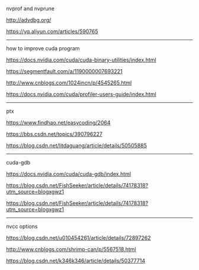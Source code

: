 nvprof and nvprune

http://advdbg.org/

https://yq.aliyun.com/articles/590765

---

how to improve cuda program

https://docs.nvidia.com/cuda/cuda-binary-utilities/index.html

https://segmentfault.com/a/1190000007693221

http://www.cnblogs.com/1024incn/p/4545265.html

https://docs.nvidia.com/cuda/profiler-users-guide/index.html

---

ptx

https://www.findhao.net/easycoding/2064

https://bbs.csdn.net/topics/390796227

https://blog.csdn.net/litdaguang/article/details/50505885

---

cuda-gdb

https://docs.nvidia.com/cuda/cuda-gdb/index.html

https://blog.csdn.net/FishSeeker/article/details/74178318?utm_source=blogxgwz1

https://blog.csdn.net/FishSeeker/article/details/74178318?utm_source=blogxgwz1

---

nvcc options

https://blog.csdn.net/u010454261/article/details/72897262

http://www.cnblogs.com/shrimp-can/p/5567518.html

https://blog.csdn.net/k346k346/article/details/50377714

